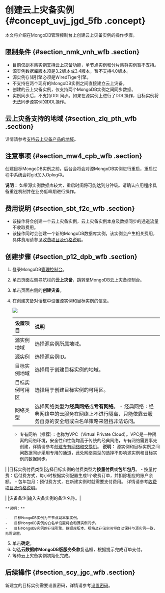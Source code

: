 # 创建云上灾备实例 {#concept_uvj_jgd_5fb .concept}

本文将介绍在MongoDB管理控制台上创建云上灾备实例的操作步骤。

## 限制条件 {#section_nmk_vnh_wfb .section}

-   目前仅副本集实例支持云上灾备功能，单节点实例和分片集群实例暂不支持。
-   源实例数据库版本须是3.2版本或3.4版本，暂不支持4.0版本。
-   源实例存储引擎必须是WiredTiger引擎。
-   不支持在两个现有的MongoDB实例之间直接建立云上灾备。
-   创建的云上灾备实例，仅支持两个MongoDB实例之间同步数据。
-   实例同步后，不支持DDL同步。如果在源实例上进行了DDL操作，目标实例将无法同步源实例的DDL操作。

## 云上灾备支持的地域 {#section_zlq_pth_wfb .section}

详情请参考[支持云上灾备产品的地域](cn.zh-CN/用户指南/云上灾备和多活/云上灾备和多活架构.md#section_kcn_h1l_j2b)。

## 注意事项 {#section_mw4_cpb_wfb .section}

创建目标MongoDB实例之前，后台会将会对源MongoDB实例进行重启，重启过程中系统会将gid加入Oplog中。

**说明：** 如果源实例数据库较大，重启时间将可能达到分钟级。请确认应用程序具备重连机制并在业务低峰期进行操作。

## 费用说明 {#section_sbt_f2c_wfb .section}

-   该操作将会创建一个云上灾备实例，云上灾备实例本身及数据同步的通道流量不收取费用。
-   该操作同时会创建一个新的MongoDB数据库实例，该实例会产生相关费用，具体费用请参见[收费项目及价格说明](../../../../cn.zh-CN/产品定价/收费项目及价格说明.md#)。

## 创建步骤 {#section_p12_dpb_wfb .section}

1.  登录MongoDB[管理控制台](https://mongodb.console.aliyun.com/#/mongodb/list)。
2.  单击页面左侧导航栏的**云上灾备**，跳转至MongoDB云上灾备控制台。
3.  单击页面右侧的**创建灾备**。
4.  在创建灾备对话框中设置源实例和目标实例的信息。

    ![](http://static-aliyun-doc.oss-cn-hangzhou.aliyuncs.com/assets/img/64557/154408517232541_zh-CN.png)

    |设置项目|说明|
    |:---|:-|
    |源实例地域|选择源实例所属地域。|
    |源实例|选择源实例ID。|
    |目标实例地域|选择用于创建目标实例的地域。|
    |目标实例可用区|选择用于创建目标实例的可用区。|
    |网络类型|选择网络类型为**经典网络**或**专有网络**。    -   经典网络：经典网络中的云服务在网络上不进行隔离，只能依靠云服务自身的安全组或白名单策略来阻挡非法访问。
    -   专有网络（推荐）：也称为VPC（Virtual Private Cloud）。VPC是一种隔离的网络环境，安全性和性能均高于传统的经典网络，专有网络需要事先创建，详情请参考[创建专有网络和交换机](https://help.aliyun.com/document_detail/27710.html)。
**说明：** 源实例和目标实例之间间数据同步采用专用的通道，此处网络类型的选择不影响源实例和目标实例的数据同步。

|
    |目标实例付费类型|选择目标实例的付费类型为**按量付费**或**包年包月**。    -   按量付费：后付费方式，每小时根据实例配置生成1个收费订单，并扣除相应的账户余额。
    -   包年包月：预付费方式，在新建实例时就需要支付费用。
详情请参考[收费项目及价格说明](../../../../cn.zh-CN/产品定价/收费项目及价格说明.md#)。

|
    |灾备备注|输入灾备实例的备注名称。|

    **说明：** 

    -   目标MongoDB实例为三节点副本集实例。
    -   目标MongoDB实例的白名单设置将会和源实例同步。
    -   目标MongoDB实例的存储引擎、数据库版本、规格及存储空间将自动保持与源实例一致，无需设置。
5.  单击**确定**。
6.  勾选**云数据库MongoDB版服务条款**复选框，根据提示完成订单支付。
7.  等待云上灾备实例初始化完成。

## 后续操作 {#section_scy_jgc_wfb .section}

新建立的目标实例需要设置密码，详情请参考[设置密码](../../../../cn.zh-CN/副本集快速入门/设置密码.md#)。

